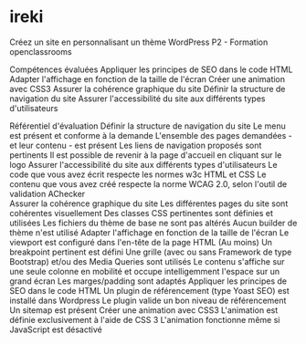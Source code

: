 # ireki
Créez un site en personnalisant un thème WordPress
P2 - Formation openclassrooms



Compétences évaluées
Appliquer les principes de SEO dans le code HTML
Adapter l'affichage en fonction de la taille de l'écran
Créer une animation avec CSS3
Assurer la cohérence graphique du site
Définir la structure de navigation du site
Assurer l'accessibilité du site aux différents types d'utilisateurs



Référentiel d'évaluation
Définir la structure de navigation du site
Le menu est présent et conforme à la demande
L'ensemble des pages demandées - et leur contenu - est présent
Les liens de navigation proposés sont pertinents
Il est possible de revenir à la page d'accueil en cliquant sur le logo
Assurer l'accessibilité du site aux différents types d'utilisateurs
Le code que vous avez écrit respecte les normes w3c HTML et CSS
Le contenu que vous avez créé respecte la norme WCAG 2.0, selon l'outil de validation AChecker   
Assurer la cohérence graphique du site
Les différentes pages du site sont cohérentes visuellement
Des classes CSS pertinentes sont définies et utilisées
Les fichiers du thème de base ne sont pas altérés
Aucun builder de thème n'est utilisé
Adapter l'affichage en fonction de la taille de l'écran
Le viewport est configuré dans l'en-tête de la page HTML
(Au moins) Un breakpoint pertinent est défini
Une grille (avec ou sans Framework de type Bootstrap) et/ou des Media Queries sont utilisés 
Le contenu s'affiche sur une seule colonne en mobilité et occupe intelligemment l'espace sur un grand écran
Les marges/padding sont adaptés
Appliquer les principes de SEO dans le code HTML
Un plugin de référencement (type Yoast SEO) est installé dans Wordpress
Le plugin valide un bon niveau de référencement
Un sitemap est présent
Créer une animation avec CSS3
L'animation est définie exclusivement à l'aide de CSS 3
L'animation fonctionne même si JavaScript est désactivé
